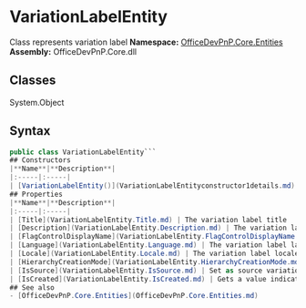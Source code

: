 # VariationLabelEntity
Class represents variation label
**Namespace:** [OfficeDevPnP.Core.Entities](OfficeDevPnP.Core.Entities.md)
**Assembly:** OfficeDevPnP.Core.dll
## Classes
System.Object
## Syntax
```C#
public class VariationLabelEntity```
## Constructors
|**Name**|**Description**|
|:-----|:-----|
| [VariationLabelEntity()](VariationLabelEntityconstructor1details.md) | 
## Properties
|**Name**|**Description**|
|:-----|:-----|
| [Title](VariationLabelEntity.Title.md) | The variation label title
| [Description](VariationLabelEntity.Description.md) | The variation label description
| [FlagControlDisplayName](VariationLabelEntity.FlagControlDisplayName.md) | The flag to control display name
| [Language](VariationLabelEntity.Language.md) | The variation label language
| [Locale](VariationLabelEntity.Locale.md) | The variation label locale
| [HierarchyCreationMode](VariationLabelEntity.HierarchyCreationMode.md) | The hierarchy creation mode
| [IsSource](VariationLabelEntity.IsSource.md) | Set as source variation
| [IsCreated](VariationLabelEntity.IsCreated.md) | Gets a value indicating whether the variation label has been created
## See also
- [OfficeDevPnP.Core.Entities](OfficeDevPnP.Core.Entities.md)
